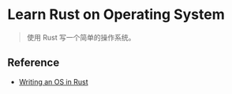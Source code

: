 # Learn Rust on Operating System
> 使用 Rust 写一个简单的操作系统。


## Reference

- [Writing an OS in Rust](https://os.phil-opp.com/)